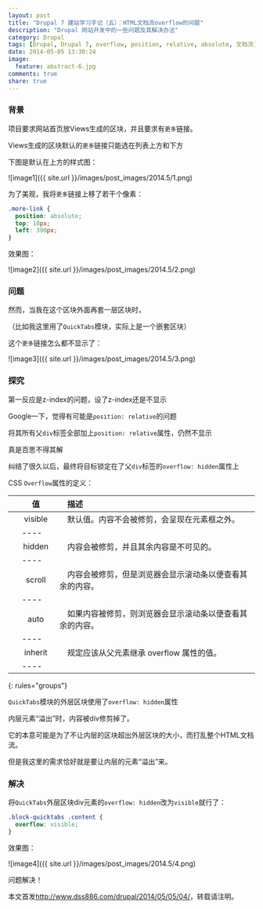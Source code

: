 ```yaml
---
layout: post
title: "Drupal 7 建站学习手记（五）：HTML文档流overflow的问题"
description: "Drupal 网站开发中的一些问题及其解决办法"
category: Drupal
tags: [Drupal, Drupal 7, overflow, position, relative, absolute, 文档流]
date: 2014-05-05 13:30:24
image:
  feature: abstract-6.jpg
comments: true
share: true
---
```


### 背景

项目要求网站首页放Views生成的区块，并且要求有`更多`链接。

Views生成的区块默认的`更多`链接只能选在列表上方和下方

下图是默认在上方的样式图：

![image1]({{ site.url }}/images/post_images/2014.5/1.png)

为了美观，我将`更多`链接上移了若干个像素：

~~~css
.more-link {
  position: absolute;
  top: 10px;
  left: 390px;
}
~~~

效果图：

![image2]({{ site.url }}/images/post_images/2014.5/2.png)

### 问题

然而，当我在这个区块外面再套一层区块时，

（比如我这里用了`QuickTabs`模块，实际上是一个嵌套区块）

这个`更多`链接怎么都不显示了：

![image3]({{ site.url }}/images/post_images/2014.5/3.png)

### 探究

第一反应是z-index的问题，设了z-index还是不显示

Google一下，觉得有可能是`position: relative`的问题

将其所有父`div`标签全部加上`position: relative`属性，仍然不显示

真是百思不得其解

纠结了很久以后，最终将目标锁定在了父`div`标签的`overflow: hidden`属性上

CSS `Overflow`属性的定义：

|　值       |　描述                                                     |
|:---------:|:----------------------------------------------------------|
|　visible　|　默认值。内容不会被修剪，会呈现在元素框之外。             |
|----
|　hidden　 |　内容会被修剪，并且其余内容是不可见的。                   |
|----
|　scroll　 |　内容会被修剪，但是浏览器会显示滚动条以便查看其余的内容。 |
|----
|　auto　   |　如果内容被修剪，则浏览器会显示滚动条以便查看其余的内容。 |
|----
|　inherit　|　规定应该从父元素继承 overflow 属性的值。                 |
|----
{: rules="groups"}

`QuickTabs`模块的外层区块使用了`overflow: hidden`属性

内层元素“溢出”时，内容被div修剪掉了。

它的本意可能是为了不让内层的区块超出外层区块的大小，而打乱整个HTML文档流。

但是我这里的需求恰好就是要让内层的元素“溢出”来。

### 解决

将`QuickTabs`外层区块div元素的`overflow: hidden`改为`visible`就行了：

~~~css
.block-quicktabs .content {
  overflow: visible;
}
~~~

效果图：

![image4]({{ site.url }}/images/post_images/2014.5/4.png)

问题解决！

本文首发<http://www.dss886.com/drupal/2014/05/05/04/>，转载请注明。